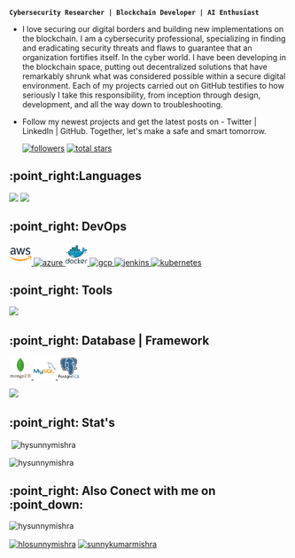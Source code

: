 **` Cybersecurity Researcher | Blockchain Developer | AI Enthusiast `**

- I love securing our digital borders and building new implementations on the blockchain. I am a cybersecurity professional, specializing in finding and eradicating security threats and flaws to guarantee that an organization fortifies itself. In the cyber world. I have been developing in the blockchain space, putting out decentralized solutions that have remarkably shrunk what was considered possible within a secure digital environment. Each of my projects carried out on GitHub testifies to how seriously I take this responsibility, from inception through design, development, and all the way down to troubleshooting.

- Follow my newest projects and get the latest posts on - Twitter | LinkedIn | GitHub. Together, let's make a safe and smart tomorrow.
   <p align="left">
      <a href="https://github.com/hysunnymishra?tab=followers">
         <img alt="followers" title="Follow me on Github" src="https://custom-icon-badges.demolab.com/github/followers/hysunnymishra?color=236ad3&labelColor=1155ba&style=for-the-badge&logo=person-add&label=Follow&logoColor=white"/></a>
      <a href="https://github.com/hysunnymishra?tab=repositories&sort=stargazers">
         <img alt="total stars" title="Total stars on GitHub" src="https://custom-icon-badges.demolab.com/github/stars/hysunnymishra?color=55960c&style=for-the-badge&labelColor=488207&logo=star"/></a>
   <br/>
 <h2 align="left"> :point_right:Languages </h2>
<div align="left">
    <img src="https://skillicons.dev/icons?i=py,java,js,typescript,c,cpp" />
    <img src="https://skillicons.dev/icons?i=mysql,go,bash,solidity,rust" />
   <br>
    <h2 align="left"> :point_right: DevOps </h2>
<p align="left"> <a href="https://aws.amazon.com" target="_blank" rel="noreferrer"> <img src="https://raw.githubusercontent.com/devicons/devicon/master/icons/amazonwebservices/amazonwebservices-original-wordmark.svg" alt="aws" width="40" height="40"/> </a> <a href="https://azure.microsoft.com/en-in/" target="_blank" rel="noreferrer"> <img src="https://www.vectorlogo.zone/logos/microsoft_azure/microsoft_azure-icon.svg" alt="azure" width="40" height="40"/> </a> <a href="https://www.docker.com/" target="_blank" rel="noreferrer"> <img src="https://raw.githubusercontent.com/devicons/devicon/master/icons/docker/docker-original-wordmark.svg" alt="docker" width="40" height="40"/> </a> <a href="https://cloud.google.com" target="_blank" rel="noreferrer"> <img src="https://www.vectorlogo.zone/logos/google_cloud/google_cloud-icon.svg" alt="gcp" width="40" height="40"/> </a> <a href="https://www.jenkins.io" target="_blank" rel="noreferrer"> <img src="https://www.vectorlogo.zone/logos/jenkins/jenkins-icon.svg" alt="jenkins" width="40" height="40"/> </a> <a href="https://kubernetes.io" target="_blank" rel="noreferrer"> <img src="https://www.vectorlogo.zone/logos/kubernetes/kubernetes-icon.svg" alt="kubernetes" width="40" height="40"/> </a> </p>
<h2 align="left"> :point_right: Tools </h2>
<img src="https://skillicons.dev/icons?i=github,kali,linux,windows,redhat" />
<h2 align="left"> :point_right: Database | Framework </h2>
<p align="left"> <a href="https://www.mongodb.com/" target="_blank" rel="noreferrer"> <img src="https://raw.githubusercontent.com/devicons/devicon/master/icons/mongodb/mongodb-original-wordmark.svg" alt="mongodb" width="40" height="40"/> </a> <a href="https://www.mysql.com/" target="_blank" rel="noreferrer"> <img src="https://raw.githubusercontent.com/devicons/devicon/master/icons/mysql/mysql-original-wordmark.svg" alt="mysql" width="40" height="40"/> </a> <a href="https://www.postgresql.org" target="_blank" rel="noreferrer"> <img src="https://raw.githubusercontent.com/devicons/devicon/master/icons/postgresql/postgresql-original-wordmark.svg" alt="postgresql" width="40" height="40"/> </a> </p>  <img src="https://skillicons.dev/icons?i=django,nextjs,nodejs,angular,spring,tensorflow," />
<h2 align="left"> :point_right: Stat's  </h2>
<p>&nbsp;<img align="center" src="https://github-readme-stats.vercel.app/api?username=hysunnymishra&show_icons=true&locale=en" alt="hysunnymishra" /></p>
<p><img align="center" src="https://github-readme-streak-stats.herokuapp.com/?user=hysunnymishra&" alt="hysunnymishra" /></p>
<h2 align="left"> :point_right: Also Conect with me on :point_down:	 </h2>
<p align="left"> <img src="https://komarev.com/ghpvc/?username=hysunnymishra&label=Profile%20views&color=0e75b6&style=flat" alt="hysunnymishra" /> </p>
<p align="left">
<a href="https://twitter.com/hlosunnymishra" target="blank"><img align="center" src="https://raw.githubusercontent.com/rahuldkjain/github-profile-readme-generator/master/src/images/icons/Social/twitter.svg" alt="hlosunnymishra" height="30" width="40" /></a>
<a href="https://linkedin.com/in/sunnykumarmishra" target="blank"><img align="center" src="https://raw.githubusercontent.com/rahuldkjain/github-profile-readme-generator/master/src/images/icons/Social/linked-in-alt.svg" alt="sunnykumarmishra" height="30" width="40" /></a>
</p>
